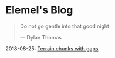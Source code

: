 # Elemel's Blog

> Do not go gentle into that good night
>
> &mdash; Dylan Thomas

2018-08-25: [Terrain chunks with gaps](2018-08-25)
